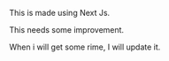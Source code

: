 This is made using Next Js.

This needs some improvement.

When i will get some rime, I will update it.

